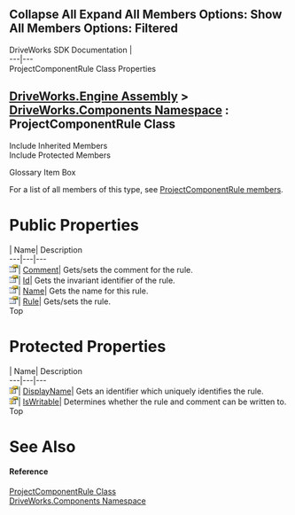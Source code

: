 Collapse All Expand All Members Options: Show All  Members Options: Filtered   
---  
DriveWorks SDK Documentation  |   
---|---  
ProjectComponentRule Class Properties   
  
[DriveWorks.Engine Assembly](topic2156.md) > [DriveWorks.Components Namespace](topic6089.md) : ProjectComponentRule Class  
---  
  
Include Inherited Members    
Include Protected Members    


Glossary Item Box

For a list of all members of this type, see [ProjectComponentRule members](topic6199.md).

# Public Properties

| Name| Description  
---|---|---  
![Public Property](dotnetimages/publicProperty.gif)| [Comment](topic6208.md)| Gets/sets the comment for the rule.   
![Public Property](dotnetimages/publicProperty.gif)| [Id](topic6210.md)| Gets the invariant identifier of the rule.   
![Public Property](dotnetimages/publicProperty.gif)| [Name](topic6212.md)| Gets the name for this rule.   
![Public Property](dotnetimages/publicProperty.gif)| [Rule](topic6213.md)| Gets/sets the rule.   
Top

# Protected Properties

| Name| Description  
---|---|---  
![Protected Property](dotnetimages/protectedProperty.gif)| [DisplayName](topic6209.md)| Gets an identifier which uniquely identifies the rule.   
![Protected Property](dotnetimages/protectedProperty.gif)| [IsWritable](topic6211.md)| Determines whether the rule and comment can be written to.   
Top

# See Also

#### Reference

[ProjectComponentRule Class](topic6198.md)   
[DriveWorks.Components Namespace](topic6089.md)


